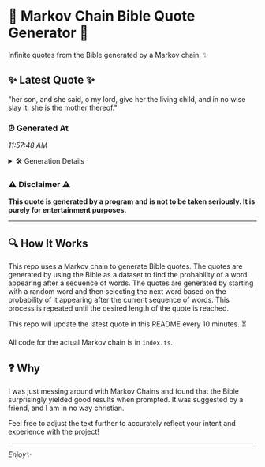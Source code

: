 # 📖 Markov Chain Bible Quote Generator 📖

Infinite quotes from the Bible generated by a Markov chain. ✨

## ✨ Latest Quote ✨
"her son, and she said, o my lord, give her the living child, and in no wise slay it: she is the mother thereof."

### ⏰ Generated At
*11:57:48 AM*

<details>
    <summary>🛠️ Generation Details</summary>
    <p>
        <strong>🌱 Seed:</strong> her<br>
        <strong>🔄 Iterations:</strong> 23<br>
        <strong>📜 Context History:</strong><br>[ her ]: son,<br>[ her, son, ]: and<br>[ her, son,, and ]: she<br>[ her, son,, and, she ]: said,<br>[ her, son,, and, she, said, ]: o<br>[ her, son,, and, she, said,, o ]: my<br>[ son,, and, she, said,, o, my ]: lord,<br>[ and, she, said,, o, my, lord, ]: give<br>[ she, said,, o, my, lord,, give ]: her<br>[ said,, o, my, lord,, give, her ]: the<br>[ o, my, lord,, give, her, the ]: living<br>[ my, lord,, give, her, the, living ]: child,<br>[ lord,, give, her, the, living, child, ]: and<br>[ give, her, the, living, child,, and ]: in<br>[ her, the, living, child,, and, in ]: no<br>[ the, living, child,, and, in, no ]: wise<br>[ living, child,, and, in, no, wise ]: slay<br>[ child,, and, in, no, wise, slay ]: it:<br>[ and, in, no, wise, slay, it: ]: she<br>[ in, no, wise, slay, it:, she ]: is<br>[ no, wise, slay, it:, she, is ]: the<br>[ wise, slay, it:, she, is, the ]: mother<br>[ slay, it:, she, is, the, mother ]: thereof.<br>
    </p>
</details>

### ⚠️ Disclaimer ⚠️
**This quote is generated by a program and is not to be taken seriously. It is purely for entertainment purposes.**

---

## 🔍 How It Works

This repo uses a Markov chain to generate Bible quotes. The quotes are generated by using the Bible as a dataset to find the probability of a word appearing after a sequence of words. The quotes are generated by starting with a random word and then selecting the next word based on the probability of it appearing after the current sequence of words. This process is repeated until the desired length of the quote is reached.

This repo will update the latest quote in this README every 10 minutes. ⏳

All code for the actual Markov chain is in `index.ts`.

## ❓ Why

I was just messing around with Markov Chains and found that the Bible surprisingly yielded good results when prompted. 
It was suggested by a friend, and I am in no way christian.

Feel free to adjust the text further to accurately reflect your intent and experience with the project!

---

*Enjoy*✨
